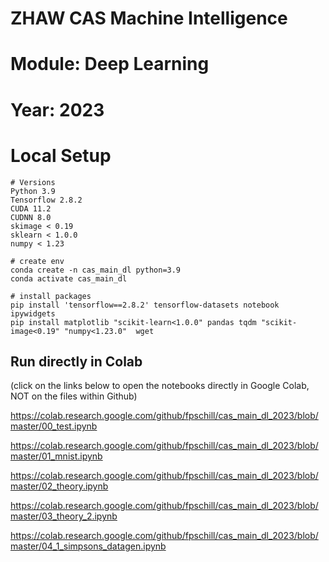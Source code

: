 # ZHAW CAS Machine Intelligence

# Module: Deep Learning

# Year: 2023


# Local Setup

    # Versions
	Python 3.9
	Tensorflow 2.8.2
	CUDA 11.2
	CUDNN 8.0
	skimage < 0.19
	sklearn < 1.0.0
	numpy < 1.23

    # create env
    conda create -n cas_main_dl python=3.9
    conda activate cas_main_dl

    # install packages
    pip install 'tensorflow==2.8.2' tensorflow-datasets notebook ipywidgets
    pip install matplotlib "scikit-learn<1.0.0" pandas tqdm "scikit-image<0.19" "numpy<1.23.0"  wget



## Run directly in Colab

(click on the links below to open the notebooks directly in Google Colab, NOT on the files within Github)

https://colab.research.google.com/github/fpschill/cas_main_dl_2023/blob/master/00_test.ipynb

https://colab.research.google.com/github/fpschill/cas_main_dl_2023/blob/master/01_mnist.ipynb

https://colab.research.google.com/github/fpschill/cas_main_dl_2023/blob/master/02_theory.ipynb

https://colab.research.google.com/github/fpschill/cas_main_dl_2023/blob/master/03_theory_2.ipynb

https://colab.research.google.com/github/fpschill/cas_main_dl_2023/blob/master/04_1_simpsons_datagen.ipynb




